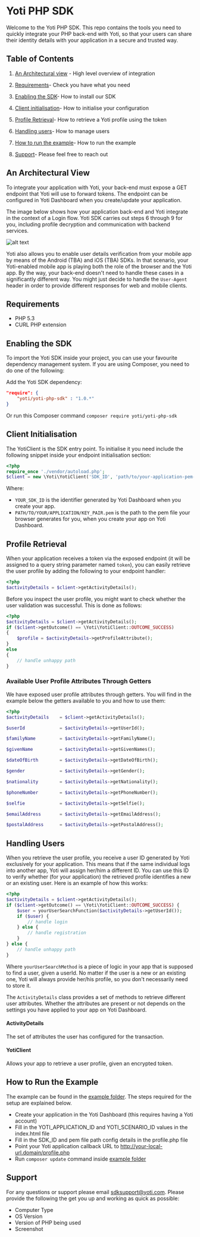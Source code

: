 Yoti PHP SDK
=============

Welcome to the Yoti PHP SDK. This repo contains the tools you need to quickly integrate your PHP back-end with Yoti, so that your users can share their identity details with your application in a secure and trusted way.

## Table of Contents

1) [An Architectural view](#an-architectural-view) -
High level overview of integration

2) [Requirements](#requirements)-
Check you have what you need

3) [Enabling the SDK](#enabling-the-sdk)-
How to install our SDK

4) [Client initialisation](#client-initialisation)-
How to initialise your configuration

5) [Profile Retrieval](#profile-retrieval)-
How to retrieve a Yoti profile using the token

6) [Handling users](#handling-users)-
How to manage users

7) [How to run the example](#how-to-run-the-example)-
How to run the example

8) [Support](#support)-
Please feel free to reach out

## An Architectural View
To integrate your application with Yoti, your back-end must expose a GET endpoint that Yoti will use to forward tokens.
The endpoint can be configured in Yoti Dashboard when you create/update your application.

The image below shows how your application back-end and Yoti integrate in the context of a Login flow.
Yoti SDK carries out steps 6 through 9 for you, including profile decryption and communication with backend services.

![alt text](login_flow.png "Login flow")


Yoti also allows you to enable user details verification from your mobile app by means of the Android (TBA) and iOS (TBA) SDKs. In that scenario, your Yoti-enabled mobile app is playing both the role of the browser and the Yoti app. By the way, your back-end doesn't need to handle these cases in a significantly different way. You might just decide to handle the `User-Agent` header in order to provide different responses for web and mobile clients.
   
## Requirements

* PHP 5.3
* CURL PHP extension

## Enabling the SDK
To import the Yoti SDK inside your project, you can use your favourite dependency management system.
If you are using Composer, you need to do one of the following:

Add the Yoti SDK dependency:

```json
"require": {
    "yoti/yoti-php-sdk" : "1.0.*"
}
```
Or run this Composer command
`composer require yoti/yoti-php-sdk`

## Client Initialisation
The YotiClient is the SDK entry point. To initialise it you need include the following snippet inside your endpoint initialisation section:
```php
<?php
require_once './vendor/autoload.php';
$client = new \Yoti\YotiClient('SDK_ID', 'path/to/your-application-pem-file.pem');
```
Where:
* `YOUR_SDK_ID` is the identifier generated by Yoti Dashboard when you create your app.
* `PATH/TO/YOUR/APPLICATION/KEY_PAIR.pem` is the path to the pem file your browser generates for you, when you create your app on Yoti Dashboard.


## Profile Retrieval
When your application receives a token via the exposed endpoint (it will be assigned to a query string parameter named `token`), you can easily retrieve the user profile by adding the following to your endpoint handler:

```php
<?php
$activityDetails = $client->getActivityDetails();
```
Before you inspect the user profile, you might want to check whether the user validation was successful.
This is done as follows:

```php
<?php
$activityDetails = $client->getActivityDetails();
if ($client->getOutcome() == \Yoti\YotiClient::OUTCOME_SUCCESS)
{
    $profile = $activityDetails->getProfileAttribute();
}
else
{
    // handle unhappy path
}
``` 

### Available User Profile Attributes Through Getters
We have exposed user profile attributes through getters. You will find in the example below the getters available to you and how to use them:

```php
<?php
$activityDetails    = $client->getActivityDetails();

$userId             = $activityDetails->getUserId();

$familyName         = $activityDetails->getFamilyName();

$givenName          = $activityDetails->getGivenNames();

$dateOfBirth        = $activityDetails->getDateOfBirth();

$gender             = $activityDetails->getGender();

$nationality        = $activityDetails->getNationality();

$phoneNumber        = $activityDetails->getPhoneNumber();

$selfie             = $activityDetails->getSelfie();

$emailAddress       = $activityDetails->getEmailAddress();

$postalAddress      = $activityDetails->getPostalAddress();
```

## Handling Users
When you retrieve the user profile, you receive a user ID generated by Yoti exclusively for your application.
This means that if the same individual logs into another app, Yoti will assign her/him a different ID.
You can use this ID to verify whether (for your application) the retrieved profile identifies a new or an existing user.
Here is an example of how this works:

```php
<?php
$activityDetails = $client->getActivityDetails();
if ($client->getOutcome() == \Yoti\YotiClient::OUTCOME_SUCCESS) {
    $user = yourUserSearchFunction($activityDetails->getUserId());
    if ($user) {
        // handle login
    } else {
        // handle registration
    }
} else {
    // handle unhappy path
}
```
Where `yourUserSearchMethod` is a piece of logic in your app that is supposed to find a user, given a userId. 
No matter if the user is a new or an existing one, Yoti will always provide her/his profile, so you don't necessarily need to store it.

The `ActivityDetails` class provides a set of methods to retrieve different user attributes. Whether the attributes are present or not depends on the settings you have applied to your app on Yoti Dashboard.

#### ActivityDetails
The set of attributes the user has configured for the transaction.

#### YotiClient

Allows your app to retrieve a user profile, given an encrypted token.

## How to Run the Example

The example can be found in the [example folder](https://github.com/getyoti/php/tree/master/example). The steps required for the setup are explained below.

- Create your application in the Yoti Dashboard (this requires having a Yoti account)
- Fill in the YOTI_APPLICATION_ID and YOTI_SCENARIO_ID values in the index.html file 
- Fill in the SDK_ID and pem file path config details in the profile.php file
- Point your Yoti application callback URL to http://your-local-url.domain/profile.php
- Run `composer update` command inside [example folder](https://github.com/getyoti/php/tree/master/example) 
 
## Support

For any questions or support please email [sdksupport@yoti.com](mailto:sdksupport@yoti.com).
Please provide the following the get you up and working as quick as possible:

- Computer Type
- OS Version
- Version of PHP being used
- Screenshot


